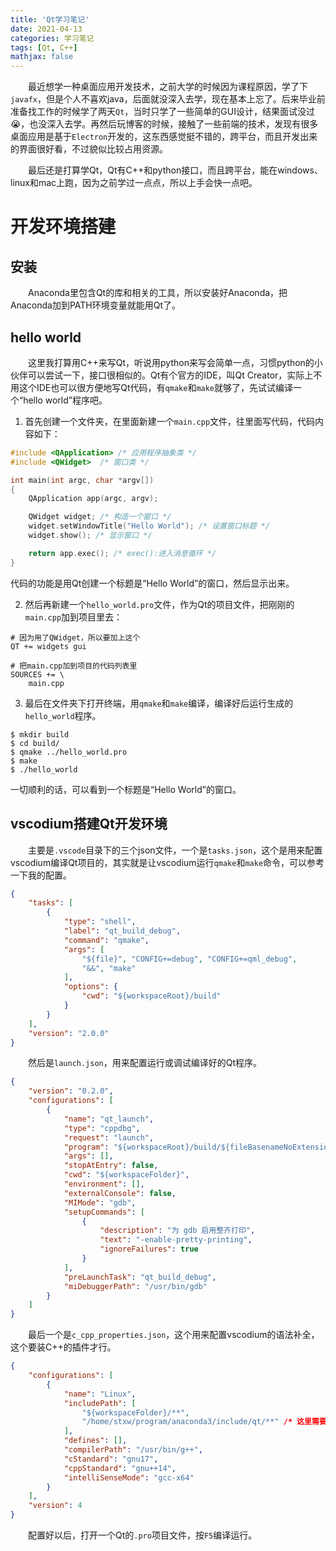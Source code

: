 ```yaml
---
title: 'Qt学习笔记'
date: 2021-04-13
categories: 学习笔记
tags: [Qt, C++]
mathjax: false
---
```


&emsp;&emsp;最近想学一种桌面应用开发技术，之前大学的时候因为课程原因，学了下`javafx`，但是个人不喜欢java，后面就没深入去学，现在基本上忘了。后来毕业前准备找工作的时候学了两天`Qt`，当时只学了一些简单的GUI设计，结果面试没过😭，也没深入去学。再然后玩博客的时候，接触了一些前端的技术，发现有很多桌面应用是基于`Electron`开发的，这东西感觉挺不错的，跨平台，而且开发出来的界面很好看，不过貌似比较占用资源。

&emsp;&emsp;最后还是打算学Qt，Qt有C++和python接口，而且跨平台，能在windows、linux和mac上跑，因为之前学过一点点，所以上手会快一点吧。

# 开发环境搭建
## 安装
&emsp;&emsp;Anaconda里包含Qt的库和相关的工具，所以安装好Anaconda，把Anaconda加到PATH环境变量就能用Qt了。

## hello world
&emsp;&emsp;这里我打算用C++来写Qt，听说用python来写会简单一点，习惯python的小伙伴可以尝试一下，接口很相似的。Qt有个官方的IDE，叫Qt Creator，实际上不用这个IDE也可以很方便地写Qt代码，有`qmake`和`make`就够了，先试试编译一个“hello world”程序吧。

1. 首先创建一个文件夹，在里面新建一个`main.cpp`文件，往里面写代码，代码内容如下：
```cpp
#include <QApplication> /* 应用程序抽象类 */
#include <QWidget>  /* 窗口类 */

int main(int argc, char *argv[])
{
	QApplication app(argc, argv);

	QWidget widget; /* 构造一个窗口 */
	widget.setWindowTitle("Hello World"); /* 设置窗口标题 */
	widget.show(); /* 显示窗口 */

	return app.exec(); /* exec():进入消息循环 */
}
```
代码的功能是用Qt创建一个标题是“Hello World”的窗口，然后显示出来。

2. 然后再新建一个`hello_world.pro`文件，作为Qt的项目文件，把刚刚的`main.cpp`加到项目里去：
```
# 因为用了QWidget，所以要加上这个
QT += widgets gui

# 把main.cpp加到项目的代码列表里
SOURCES += \
	main.cpp
```

3. 最后在文件夹下打开终端，用`qmake`和`make`编译，编译好后运行生成的`hello_world`程序。
```shell
$ mkdir build
$ cd build/
$ qmake ../hello_world.pro
$ make
$ ./hello_world
```
一切顺利的话，可以看到一个标题是“Hello World”的窗口。

## vscodium搭建Qt开发环境

&emsp;&emsp;主要是`.vscode`目录下的三个json文件，一个是`tasks.json`，这个是用来配置vscodium编译Qt项目的，其实就是让vscodium运行`qmake`和`make`命令，可以参考一下我的配置。
```json
{
    "tasks": [
        {
            "type": "shell",
            "label": "qt_build_debug",
            "command": "qmake",
            "args": [
                "${file}", "CONFIG+=debug", "CONFIG+=qml_debug", 
                "&&", "make"
            ],
            "options": {
                "cwd": "${workspaceRoot}/build"
            }
        }
    ],
    "version": "2.0.0"
}
```

&emsp;&emsp;然后是`launch.json`，用来配置运行或调试编译好的Qt程序。
```json
{
	"version": "0.2.0",
	"configurations": [
		{
			"name": "qt_launch",
			"type": "cppdbg",
			"request": "launch",
			"program": "${workspaceRoot}/build/${fileBasenameNoExtension}",
			"args": [],
			"stopAtEntry": false,
			"cwd": "${workspaceFolder}",
			"environment": [],
			"externalConsole": false,
			"MIMode": "gdb",
			"setupCommands": [
				{
					"description": "为 gdb 启用整齐打印",
					"text": "-enable-pretty-printing",
					"ignoreFailures": true
				}
			],
			"preLaunchTask": "qt_build_debug",
			"miDebuggerPath": "/usr/bin/gdb"
		}
	]
}
```

&emsp;&emsp;最后一个是`c_cpp_properties.json`，这个用来配置vscodium的语法补全，这个要装C++的插件才行。
```json
{
    "configurations": [
        {
            "name": "Linux",
            "includePath": [
                "${workspaceFolder}/**",
                "/home/stxw/program/anaconda3/include/qt/**" /* 这里需要根据anaconda的安装路径改 */
            ],
            "defines": [],
            "compilerPath": "/usr/bin/g++",
            "cStandard": "gnu17",
            "cppStandard": "gnu++14",
            "intelliSenseMode": "gcc-x64"
        }
    ],
    "version": 4
}
```

&emsp;&emsp;配置好以后，打开一个Qt的`.pro`项目文件，按`F5`编译运行。

